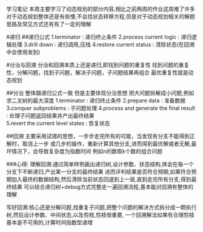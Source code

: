学习笔记
本周主要学习了动态规划的部分内容,相比之前两周的作业这周难了许多
对于动态规划整体还是有些懵,不会找状态转移方程,但是对于动态规划相关的解题思路及常见方式还有有了一定的理解

#递归
##递归公式
1.terminator : 递归终止条件
2.process current logic  : 递归逻辑处理
3.drill down : 递归调用,压栈
4.restore current status : 清除状态(在回溯中会使用发到)

#分治与回溯
分治和回溯本质上还是递归,即找到问题的重复性
找到问题的重复性，分解问题，找到子问题，解决子问题，子问题结果再组合
最优重复性就是动态规划

##分治
整体跟递归公式一致 但是主要体现分治思想 把大问题拆解成小问题,例如求二叉树的最大深度
1.terminator : 递归终止条件
2.prepare data  : 准备数据
3.conquer subproblems  : 子问题处理
4.process and generate the final result : 处理子问题返回结果并产出最终结果  
5.revert the current level states : 恢复状态

##回溯
主要采用试错的思想，一步步走完所有的可能，当发现有分支不能得到正解时，取消上一步
或几步的操作，重新计算其他分支,进而得到最优解或者无解,最坏情况下，会导致复杂度为指数时间
例如n的数取k个数的组合问题

###心得:
理解回溯:通过简单样例画出递归树,设计参数、状态结构,体会在每一个分支下不断递归,产出某一分支的最终结果
进而评判结果是否符合预期,如果符合预期加入最终的数据结构,然后清除当前状态回退到上一层,直到走完所有分支,得到最终结果
可以结合递归树+debug方式完整走一遍回溯流程,基本能对回溯有整体的理解

写好回溯:核心还是分解问题,找重复子问题,把整个问题的解决方式拆分成一颗执行树,然后设计参数、中间状态,以及剪枝,剪枝很重要,
一个回溯解法如果有合理剪枝基本是不可用的,计算时间指数型递增